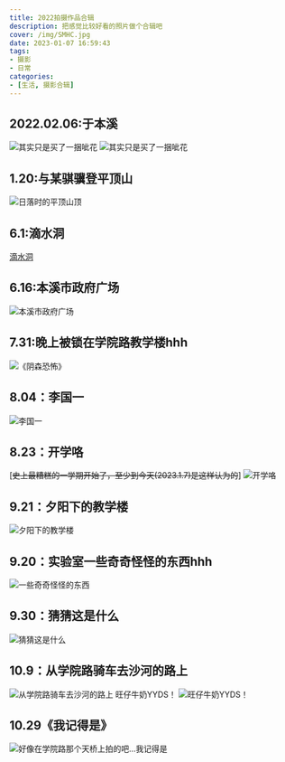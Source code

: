 ```yaml
---
title: 2022拍摄作品合辑
description: 把感觉比较好看的照片做个合辑吧
cover: /img/SMHC.jpg
date: 2023-01-07 16:59:43
tags:
- 摄影
- 日常
categories: 
- [生活, 摄影合辑]
---
```


## 2022.02.06:于本溪
![其实只是买了一捆呲花](IMG_20220206_203855.jpg.jpg)
![其实只是买了一捆呲花](IMG_20220206_203858.jpg.jpg)
## 1.20:与某骐骥登平顶山
![日落时的平顶山顶](IMG_20220120_164746.jpg.jpg)
## 6.1:滴水洞
[滴水洞](http://triority.cn/2022/06/01/dishuidong/)
## 6.16:本溪市政府广场
![本溪市政府广场](IMG_20220616_172100.jpg)
## 7.31:晚上被锁在学院路教学楼hhh
![《阴森恐怖》](IMG_20220731_003126.jpg)
## 8.04：李国一
![李国一](IMG_20220804_223515.jpg)
## 8.23：开学咯
[~~史上最糟糕的一学期开始了，至少到今天(2023.1.7)是这样认为的~~]
![开学咯](IMG_20220823_070447.jpg)
## 9.21：夕阳下的教学楼
![夕阳下的教学楼](IMG_20220921_030949.jpg)
## 9.20：实验室一些奇奇怪怪的东西hhh
![一些奇奇怪怪的东西](IMG_20220920_211344.jpg)
## 9.30：猜猜这是什么
![猜猜这是什么](IMG_20220930_002457.jpg)
## 10.9：从学院路骑车去沙河的路上
![从学院路骑车去沙河的路上](IMG_20221009_174857.jpg)
旺仔牛奶YYDS！
![旺仔牛奶YYDS！](IMG_20221009_155945.jpg)
## 10.29《我记得是》
![好像在学院路那个天桥上拍的吧...我记得是](IMG_20221029_140035.jpg)
